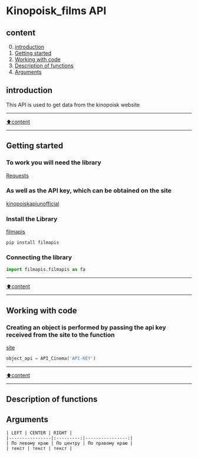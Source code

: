 # Kinopoisk_films API

## content

0. [introduction](#introduction)
1. [Getting started](#Getting-started)
2. [Working with code](#Working-with-code)
3. [Description of functions](#Description-of-functions)
4. [Arguments](#Arguments)
    
## introduction
This API is used to get data from the kinopoisk website
____
[:arrow_up:content](#content)
___
## Getting started

### To work you will need the library
[Requests](https://pypi.org/project/requests/) 

### As well as the API key, which can be obtained on the site 
[kinopoiskapiunofficial](https://kinopoiskapiunofficial.tech/user)

### Install the Library
[filmapis](https://pypi.org/project/filmapis)
```
pip install filmapis
```

### Connecting the library
```py
import filmapis.filmapis as fa
```
____
[:arrow_up:content](#content)
____
## Working with code

### Creating an object is performed by passing the api key received from the site to the function 
[site](https://kinopoiskapiunofficial.tech/user)
```py
object_api = API_Cinema('API-KEY')
```
____
[:arrow_up:content](#content)
____
## Description of functions




## Arguments
```
| LEFT | CENTER | RIGHT |
|----------------|:---------:|----------------:|
| По левому краю | По центру | По правому краю |
| текст | текст | текст |
```
